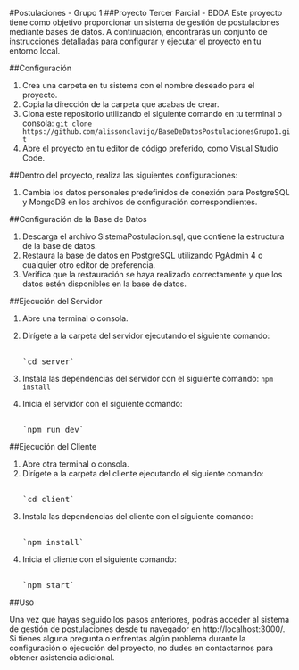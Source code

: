 #Postulaciones - Grupo 1
##Proyecto Tercer Parcial - BDDA
Este proyecto tiene como objetivo proporcionar un sistema de gestión de postulaciones mediante bases de datos. A continuación, encontrarás un conjunto de instrucciones detalladas para configurar y ejecutar el proyecto en tu entorno local.

##Configuración
1. Crea una carpeta en tu sistema con el nombre deseado para el proyecto.
2. Copia la dirección de la carpeta que acabas de crear.
3. Clona este repositorio utilizando el siguiente comando en tu terminal o consola:
   `git clone https://github.com/alissonclavijo/BaseDeDatosPostulacionesGrupo1.git`
5. Abre el proyecto en tu editor de código preferido, como Visual Studio Code.

##Dentro del proyecto, realiza las siguientes configuraciones:

1. Cambia los datos personales predefinidos de conexión para PostgreSQL y MongoDB en los archivos de configuración correspondientes.
   
##Configuración de la Base de Datos

1. Descarga el archivo SistemaPostulacion.sql, que contiene la estructura de la base de datos.
2. Restaura la base de datos en PostgreSQL utilizando PgAdmin 4 o cualquier otro editor de preferencia.
3. Verifica que la restauración se haya realizado correctamente y que los datos estén disponibles en la base de datos.
   
##Ejecución del Servidor

1. Abre una terminal o consola.

2. Dirígete a la carpeta del servidor ejecutando el siguiente comando:
   <pre> 
   `cd server`
   </pre> 
4. Instala las dependencias del servidor con el siguiente comando:
   `npm install`
5. Inicia el servidor con el siguiente comando:
   <pre> 
   `npm run dev`
   </pre> 
##Ejecución del Cliente

1. Abre otra terminal o consola.
2. Dirígete a la carpeta del cliente ejecutando el siguiente comando:
   <pre> 
   `cd client`
   </pre> 
4. Instala las dependencias del cliente con el siguiente comando:
   <pre> 
   `npm install`
   </pre> 
6. Inicia el cliente con el siguiente comando:
   <pre> 
   `npm start`
   </pre> 
   
##Uso

Una vez que hayas seguido los pasos anteriores, podrás acceder al sistema de gestión de postulaciones desde tu navegador en http://localhost:3000/.
Si tienes alguna pregunta o enfrentas algún problema durante la configuración o ejecución del proyecto, no dudes en contactarnos para obtener asistencia adicional.
